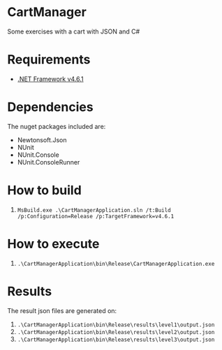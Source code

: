# CartManager
Some exercises with a cart with JSON and C#

# Requirements
* [.NET Framework v4.6.1](https://www.microsoft.com/pt-br/download/details.aspx?id=49982)

# Dependencies
The nuget packages included are:
* Newtonsoft.Json
* NUnit
* NUnit.Console
* NUnit.ConsoleRunner

# How to build
1. `MsBuild.exe .\CartManagerApplication.sln /t:Build /p:Configuration=Release /p:TargetFramework=v4.6.1`

# How to execute
1. `.\CartManagerApplication\bin\Release\CartManagerApplication.exe`

# Results
The result json files are generated on: <br>
1. `.\CartManagerApplication\bin\Release\results\level1\output.json` <br>
2. `.\CartManagerApplication\bin\Release\results\level2\output.json` <br>
2. `.\CartManagerApplication\bin\Release\results\level3\output.json` <br>
